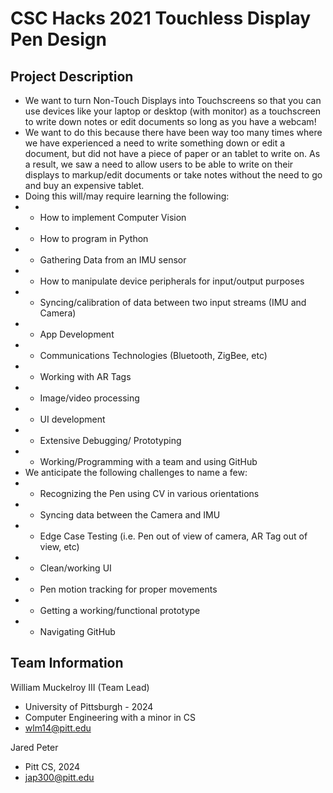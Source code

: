 # CSC Hacks 2021 Touchless Display Pen Design

## Project Description
* We want to turn Non-Touch Displays into Touchscreens so that you can use devices like your laptop or desktop (with monitor) as a touchscreen to write down notes or edit documents so long as you have a webcam!
* We want to do this because there have been way too many times where we have experienced a need to write something down or edit a document, but did not have a piece of paper or an tablet to write on. As a result, we saw a need to allow users to be able to write on their displays to markup/edit documents or take notes without the need to go and buy an expensive tablet.
* Doing this will/may require learning the following:
* * How to implement Computer Vision
* * How to program in Python
* * Gathering Data from an IMU sensor
* * How to manipulate device peripherals for input/output purposes
* * Syncing/calibration of data between two input streams (IMU and Camera)
* * App Development
* * Communications Technologies (Bluetooth, ZigBee, etc)
* * Working with AR Tags
* * Image/video processing
* * UI development
* * Extensive Debugging/ Prototyping
* * Working/Programming with a team and using GitHub
* We anticipate the following challenges to name a few:
* * Recognizing the Pen using CV in various orientations
* * Syncing data between the Camera and IMU
* * Edge Case Testing (i.e. Pen out of view of camera, AR Tag out of view, etc)
* * Clean/working UI
* * Pen motion tracking for proper movements
* * Getting a working/functional prototype
* * Navigating GitHub

## Team Information
William Muckelroy III (Team Lead)
* University of Pittsburgh - 2024
* Computer Engineering with a minor in CS
* wlm14@pitt.edu

Jared Peter
* Pitt CS, 2024
* jap300@pitt.edu
